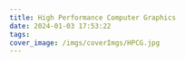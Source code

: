 ```yaml
---
title: High Performance Computer Graphics
date: 2024-01-03 17:53:22
tags:
cover_image: /imgs/coverImgs/HPCG.jpg
---
```

